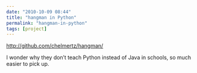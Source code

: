 ```yaml
---
date: "2010-10-09 08:44"
title: "hangman in Python"
permalink: "hangman-in-python"
tags: [project]
---
```


<a href="http://github.com/chelmertz/hangman/">http://github.com/chelmertz/hangman/</a>

I wonder why they don’t teach Python instead of Java in schools, so much easier to pick up.

